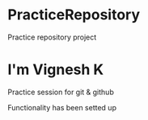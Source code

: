 # PracticeRepository

Practice repository project

<h1>I'm Vignesh K</h1>
Practice session for git & github

Functionality has been setted up
